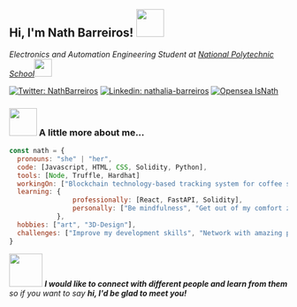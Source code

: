 <h2> Hi, I'm Nath Barreiros! <img src="https://media.giphy.com/media/kReKcfrs1YoTmt2AQt/giphy.gif" width="50"> </h2>
<p><em>Electronics and Automation Engineering Student at <a href="https://www.epn.edu.ec/">National Polytechnic School</a><img src="https://media.giphy.com/media/q3kBTEbu3InMQ/giphy.gif" width="32">
</em></p>


[![Twitter: NathBarreiros](https://img.shields.io/twitter/url?label=%40NathBarreiros&style=social&url=https%3A%2F%2Ftwitter.com%2FNathBarreiros)](https://twitter.com/NathBarreiros)
[![Linkedin: nathalia-barreiros](https://img.shields.io/twitter/url?label=%2Fnathalia-barreiros&logo=linkedin&style=social&url=https%3A%2F%2Fwww.linkedin.com%2Fin%2Fnathalia-barreiros%2F)](https://www.linkedin.com/in/nathalia-barreiros/)
[![Opensea IsNath](https://img.shields.io/twitter/url?label=Opensea&style=plastic&url=https%3A%2F%2Fopensea.io%2FIsNath)](https://opensea.io/IsNath)


### <img src="https://media.giphy.com/media/l0HlGeTBdTqMll15u/giphy.gif" width="50"> A little more about me... 

```javascript
const nath = {
  pronouns: "she" | "her",
  code: [Javascript, HTML, CSS, Solidity, Python],
  tools: [Node, Truffle, Hardhat]
  workingOn: ["Blockchain technology-based tracking system for coffee supply chain"],
  learning: {
                professionally: [React, FastAPI, Solidity],
                personally: ["Be mindfulness", "Get out of my comfort zone"]
            },
  hobbies: ["art", "3D-Design"],
  challenges: ["Improve my development skills", "Network with amazing people"]
}
```

<img src="https://media.giphy.com/media/7Q5d5eg1qJ7sRcDzSb/giphy.gif" width="60"> <em><b>I would like to connect with different people and learn from them</b> so if you want to say <b>hi, I'd be glad to meet you!</b></em>

